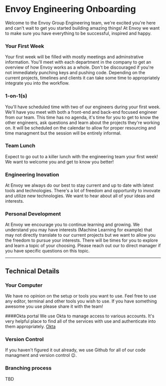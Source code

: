 # Envoy Engineering Onboarding

Welcome to the Envoy Group Engineering team, we're excited you're here and can't wait to get you started building amazing things! At Envoy we want to make sure you have everything to be successful, inspired and happy.

### Your First Week
Your first week will be filled with mostly meetings and adminstrative information. You'll meet with each department in the company to get an overview of how Envoy works as a whole. Don't be discouraged if you're not immediately punching keys and pushing code. Depending on the current projects, timelines and clients it can take some time to appropriately integrate you into the workflow.

### 1-on-1(s)
You'll have scheduled time with two of our engineers during your first week. We'll have you meet with both a front-end and back-end focused engineer from our team. This time has no agenda, it's time for you to get to know the other engineers, ask questions and learn about the projects they're working on. It will be scheduled on the calendar to allow for proper resourcing and time managment but the session will be entirely informal.

### Team Lunch
Expect to go out to a killer lunch with the engineering team your first week! We want to welcome you and get to know you better!

### Engineering Inovation
At Envoy we always do our best to stay current and up to date with latest tools and technologies. There's a lot of freedom and opportunity to invovate and utilize new technologies. We want to hear about all of your ideas and interests.

### Personal Development
At Envoy we encourage you to continue learning and growing. We understand you may have interests (Machine Learning for example) that may not directly translate to our current projects but we want to allow you the freedom to pursue your interests. There will be times for you to explore and learn a topic of your choosing. Please reach out our to direct manager if you have specific questions on this topic.

-------------------------------------------

## Technical Details

### Your Computer
We have no opinion on the setup or tools you want to use. Feel free to use any editor, terminal and other tools you wish to use. If you have something awesome you use please share it with the team!

####Okta portal
We use Okta to manage access to various accounts. It's very helpful place to find all of the services with use and authenticate into them appropriately.
[Okta](https://weareenvoy.okta.com/)

### Version Control
If you haven't figured it out already, we use Github for all of our code managment and version control 😉.

### Branching process
TBD